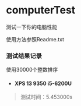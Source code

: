 # computerTest
测试一下你的电脑性能

使用方法参照Readme.txt  

### 测试结果记录
使用30000个整数排序
- #### XPS 13 9350 i5-6200U  
> 测试时间：5.453000s
